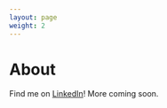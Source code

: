```yaml
---
layout: page
weight: 2
---
```


# About

Find me on [LinkedIn](https://www.linkedin.com/in/dgattey/)! More coming soon.
